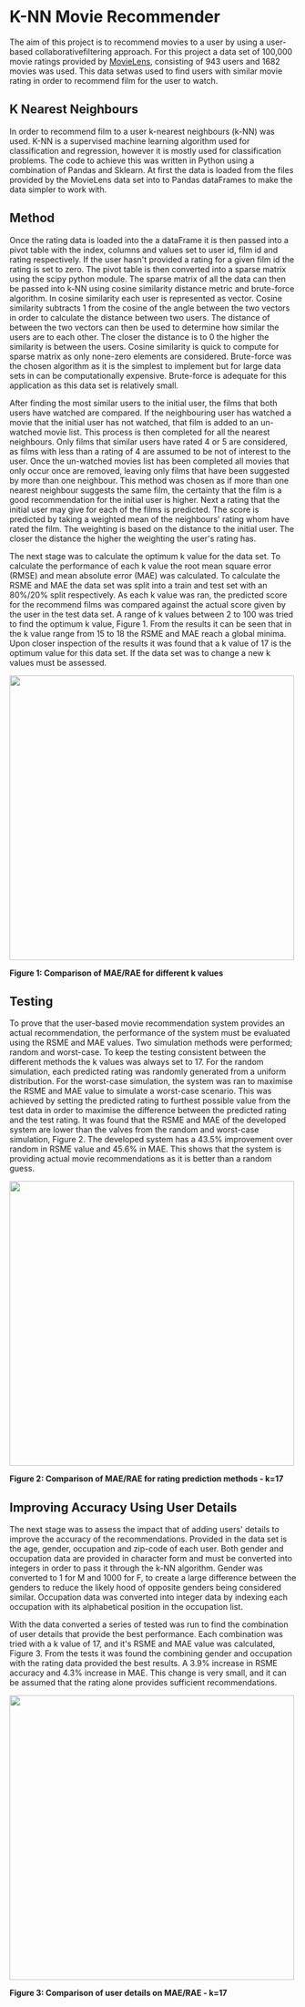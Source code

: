# K-NN Movie Recommender

The aim of this project is to recommend movies to a user by using a user-based collaborativefiltering approach. For this project a data set of 100,000 movie ratings provided by [MovieLens](https://grouplens.org/datasets/movielens/100k/), consisting of 943 users and 1682 movies was used. This data setwas used to find users with similar movie rating in order to recommend film for the user to watch.


## K Nearest Neighbours
In order to recommend film to a user k-nearest neighbours (k-NN) was used. K-NN is a supervised machine learning algorithm used for classification and regression, however it is mostly used for classification problems.  The code to achieve this was written in Python using a combination of Pandas and Sklearn. At first the data is loaded from the files provided by the MovieLens data set into to Pandas dataFrames to make the data simpler to work with. 

## Method
Once the rating data is loaded into the a dataFrame it is then passed into a pivot table with the index, columns and values set to user id, film id and rating respectively. If the user hasn't provided a rating for a given film id the rating is set to zero. The pivot table is then converted into a sparse matrix using the scipy python module. The sparse matrix of all the data can then be passed into k-NN using cosine similarity distance metric and brute-force algorithm. In cosine similarity each user is represented as vector. Cosine similarity subtracts 1 from the cosine of the angle between the two vectors in order to calculate the distance between two users. The distance of between the two vectors can then be used to determine how similar the users are to each other. The closer the distance is to 0 the higher the similarity is between the users. Cosine similarity is quick to compute for sparse matrix as only none-zero elements are considered. Brute-force was the chosen algorithm as it is the simplest to implement but for large data sets in can be computationally expensive. Brute-force is adequate for this application as this data set is relatively small. 


After finding the most similar users to the initial user, the films that both users have watched are compared.  If the neighbouring user has watched a movie that the initial user has not watched, that film is added to an un-watched movie list. This process is then completed for all the nearest neighbours. Only films that similar users have rated 4 or 5 are considered, as films with less than a rating of 4 are assumed to be not of interest to the user.  Once the un-watched movies list has been completed all movies that only occur once are removed, leaving only films that have been suggested by more than one neighbour. This method was chosen as if more than one nearest neighbour suggests the same film, the certainty that the film is a good recommendation for the initial user is higher. Next a rating that the initial user may give for each of the films is predicted. The score is predicted by taking a weighted mean of the neighbours' rating whom have rated the film. The weighting is based on the distance to the initial user. The closer the distance the higher the weighting the user's rating has. 

  
The next stage was to calculate the optimum k value for the data set. To calculate the performance of each k value the root mean square error (RMSE) and mean absolute error (MAE) was calculated. To calculate the RSME and MAE the data set was split into a train and test set with an 80\%/20\% split respectively. As each k value was ran, the predicted score for the recommend films was compared against the actual score given by the user in the test data set. A range of k values between 2 to 100 was tried to find the optimum k value, Figure 1. From the results it can be seen that in the k value range from 15 to 18 the RSME and MAE reach a global minima. Upon closer inspection of the results it was found that a k value of 17 is the optimum value for this data set. If the data set was to change a new k values must be assessed. 

<img src="https://i.imgur.com/c8CXxVM.jpg" alt_text="Figure 1: Comparison of MAE/RAE for different k values" width="500">

**Figure 1: Comparison of MAE/RAE for different k values**

## Testing
To prove that the user-based movie recommendation system provides an actual recommendation, the performance of the system must be evaluated using the RSME and MAE values. Two simulation methods were performed; random and worst-case. To keep the testing consistent between the different methods the k values was always set to 17. For the random simulation, each predicted rating was randomly generated from a uniform distribution. For the worst-case simulation, the system was ran to maximise the RSME and MAE value to simulate a worst-case scenario. This was achieved by setting the predicted rating to furthest possible value from the test data in order to maximise the difference between the predicted rating and the test rating. It was found that the RSME and MAE of the developed system are lower than the valves from the random and worst-case simulation, Figure 2. The developed system has a 43.5\% improvement over random in RSME value and 45.6\% in MAE. This shows that the system is providing actual movie recommendations as it is better than a random guess. 

<img src="https://i.imgur.com/Mv1yahA.jpg" alt_text="Figure 2: Comparison of MAE/RAE for rating prediction methods - k=17" width="500">

**Figure 2: Comparison of MAE/RAE for rating prediction methods - k=17**

## Improving Accuracy Using User Details
The next stage was to assess the impact that of adding users' details to improve the accuracy of the recommendations. Provided in the data set is the age, gender, occupation and zip-code of each user. Both gender and occupation data are provided in character form and must be converted into integers in order to pass it through the k-NN algorithm. Gender was converted to 1 for M and 1000 for F, to create a large difference between the genders to reduce the likely hood of opposite genders being considered similar. Occupation data was converted into integer data by indexing each occupation with its alphabetical position in the occupation list.  
  
With the data converted a series of tested was run to find the combination of user details that provide the best performance. Each combination was tried with a k value of 17, and it's RSME and MAE value was calculated, Figure 3. From the tests it was found the combining gender and occupation with the rating data provided the best results. A 3.9\% increase in RSME accuracy and 4.3\% increase in MAE. This change is very small, and it can be assumed that the rating alone provides sufficient recommendations.

<img src="https://i.imgur.com/XMqKsjF.jpg" alt_text="Figure 3: Comparison of user details on MAE/RAE - k=17" width="500">

**Figure 3: Comparison of user details on MAE/RAE - k=17**



